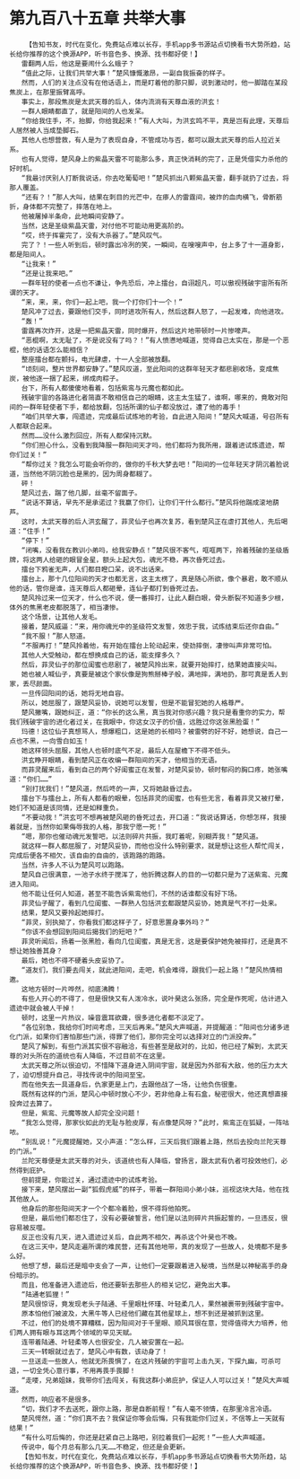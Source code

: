 # 第九百八十五章 共举大事
        【告知书友，时代在变化，免费站点难以长存，手机app多书源站点切换看书大势所趋，站长给你推荐的这个换源APP，听书音色多、换源、找书都好使！】
       雷翻两人后，他这是要闹什么幺蛾子？
       “值此之际，让我们共举大事！”楚风慷慨激昂，一副自我振奋的样子。
       然而，人们的关注点没有在他话语上，而是盯着他的那只脚，说到激动时，他一脚踏在某段焦炭上，在那里振臂高呼。
       事实上，那段焦炭是太武天尊的后人，体内流淌有天尊血液的洪玄！
       一群人眼睛都直了，就是阳间的人也发呆。
       “你给我住手，不，抬脚，你给我起来！”有人大叫，为洪玄鸣不平，真是岂有此理，天尊后人居然被人当成垫脚石。
       其他人也想营救，有人是为了表现自身，不管成功与否，都可以跟太武天尊的后人拉近关系。
       也有人觉得，楚风身上的紫晶天雷不可能那么多，真正快消耗的完了，正是凭借实力杀他的好时机。
       “我最讨厌别人打断我说话，你去吃葡萄吧！”楚风抓出八颗紫晶天雷，翻手就扔了过去，将那人覆盖。
       “还有？！”那人大叫，结果在刺目的光芒中，在瘆人的雷霆间，被炸的血肉横飞，骨断筋折，身体都不完整了，摔落在地上。
       他被屠掉半条命，此地瞬间安静了。
       当然，这是圣级紫晶天雷，对付他不可能动用更高阶的。
       “哎，终于挥霍完了，没有大杀器了。”楚风叹气。
       完了？！一些人听到后，顿时露出冷冽的笑，一瞬间，在嗖嗖声中，台上多了十一道身影，都是阳间人。
       “让我来！”
       “还是让我来吧。”
       一群年轻的使者一点也不谦让，争先恐后，冲上擂台，自诩超凡，可以傲视残破宇宙所有所谓的天才。
       “来，来，来，你们一起上吧，我一个打你们十一个！”
       楚风冲了过去，要跟他们交手，同时进攻所有人，然后这群人怒了，一起发难，向他进攻。
       “轰！”
       雷霆再次炸开，这是一把紫晶天雷，同时爆开，然后这片地带顿时一片惨嚎声。
       “恶棍啊，太无耻了，不是说没有了吗？！”有人愤懑地喊道，觉得自己太实在，那是一个恶棍，他的话语怎么能相信？
       整座擂台都在颤抖，电光肆虐，十一人全部被放翻。
       “顷刻间，整片世界都安静了。”楚风叹道，至此阳间的这群年轻天才都悲剧收场，变成焦炭，被他逐一捆了起来，绑成肉粽子。
       台下，所有人都傻傻地看着，包括紫鸾与元魔也都如此。
       残破宇宙的各路进化者简直不敢相信自己的眼睛，这主太生猛了，谁啊，哪来的，竟敢对阳间的一群年轻使者下手，都给放翻，包括所谓的仙子都没放过，遭了他的毒手！
       “咱们共举大事，闯遗迹，完成最后试炼地的考验，自此进入阳间！”楚风大喊道，号召所有人都联合起来。
       然而……没什么激烈回应，所有人都保持沉默。
       “你们担心什么，没看到我降服一群阳间天才吗，他们都将为我所用，跟着进试炼遗迹，帮你们过关！”
       “帮你过关？我怎么可能会听你的，做你的千秋大梦去吧！”阳间的一位年轻天才阴沉着脸说道，当然他不阴沉脸也是黑的，因为周身都糊了。
       砰！
       楚风过去，踹了他几脚，丝毫不留面子。
       “说话不算话，早先不是承诺过？我赢了你们，让你们干什么都行。”楚风将他踹成滚地葫芦。
       这时，太武天尊的后人洪玄醒了，菲灵仙子也再次复苏，看到楚风正在虐打其他人，先后喝道：“住手！”
       “停下！”
       “闭嘴，没看我在教训小弟吗，给我安静点！”楚风很不客气，哐哐两下，拎着残破的圣级盾牌，将这两人给砸的眼冒金星，额头上起大包，魂光不稳，再次昏死过去。
       擂台下鸦雀无声，人们都目瞪口呆，说不出话来。
       擂台上，那十几位阳间的天才也都无言，这主太楞了，真是随心所欲，像个暴君，敢不顺从他的话，管你是谁，连天尊后人都砸晕，连仙子都打到昏死过去。
       楚风拎过来一位天才，什么也不说，便一番摔打，让此人翻白眼，骨头断裂不知道多少根，体外的焦黑老皮都脱落了，相当凄惨。
       这个场景，让其他人发毛。
       接着，楚风威逼：“来，用你魂光中的圣级符文发誓，效忠于我，试炼结束后还你自由。”
       “我不服！”那人怒道。
       “不服再打！”楚风拎着他，有开始在擂台上轮动起来，使劲摔倒，凄惨叫声非常可怕。
       其他人大受触动，都在想换成自己的话，能支撑多久？
       然后，菲灵仙子的那位闺蜜也悲剧了，被楚风拎出来，就要开始摔打，结果她直接尖叫。
       她也被人喊仙子，真要是被这个家伙像是狗熊掰棒子般，满地摔，满地扔，那可真是丢人到家，丢尽颜面。
       一旦传回阳间的话，她将无地自容。
       所以，她屈服了，跟楚风妥协，说她可以发誓，但是不能冒犯她的人格尊严。
       楚风撇嘴，跟她纠正，道：“你长的这么黑，真当我对你感兴趣？我只是看重你的实力，帮我们残破宇宙的进化者过关，在我眼中，你这女汉子的价值，远胜过你这张黑脸蛋！”
       玛德！这位仙子真想骂人，想爆粗口，这是她的长相吗？被雷劈的好不好，她想说，自己一点也不黑，一向雪白如玉！
       她这样领头屈服，其他人也顿时底气不足，最后人在屋檐下不得不低头。
       洪玄睁开眼睛，看到楚风正在收编一群阳间的天才，他相当的无语。
       而菲灵醒来后，看到自己的两个好闺蜜正在发誓，对楚风妥协，顿时郁闷的胸口疼，她张嘴道：“你们……”
       “别打扰我们！”楚风道，然后咚的一声，又将她敲昏过去。
       擂台下与擂台上，所有人都看的眼晕，包括菲灵的闺蜜，也有些无言，看着菲灵又被打晕，她们不知道是该同情，还是如释重负。
       “不要动我！”洪玄可不想再被楚风砸的昏死过去，开口道：“我说话算话，你想怎样，我接着就是，当然你如果侮辱我的人格，那我宁愿一死！”
       “嗯，那你也催动魂光发誓吧，以法则碎片共振，我盯着呢，别糊弄我！”楚风道。
       就这样一群人都屈服了，对楚风妥协，而他也没什么特别要求，就是想让这些人帮忙闯关，完成后便各不相欠，该自由的自由的，该跑路的跑路。
       当然，许多人不认为楚风可以跑路。
       楚风自己很满意，一池子水终于搅浑了，他折腾这群人的目的一切都只是为了送紫鸾、元魔进入阳间。
       他不能让任何人知道，甚至不能告诉紫鸾他们，不然的话谁都没有好下场。
       菲灵仙子醒了，看到几位闺蜜、一群熟人包括洪玄都跟楚风妥协，她真是气不打一处来。
       结果，楚风又要拎起她摔打。
       “菲灵，别执拗了，你看我们都这样子了，好意思置身事外吗？”
       “你该不会想回到阳间后揭我们的短吧？”
       菲灵听闻后，扬着一张黑脸，看向几位闺蜜，真是无言，这是要保护她免被摔打，还是真不想让她独善其身？
       最后，她也不得不硬着头皮妥协了。
       “道友们，我们要去闯关，就此进阳间，走吧，机会难得，跟我们一起上路！”楚风热情相邀。
       这地方顿时一片哗然，彻底沸腾！
       有些人开心的不得了，但是很快又有人泼冷水，说叶昊这么张扬，完全是作死呢，估计进入遗迹中就会被人干掉！
       顿时，这里一片热议，噪音震耳欲聋，很多进化者都不淡定了。
       “各位别急，我给你们时间考虑，三天后再来。”楚风大声喊道，并提醒道：“阳间也分诸多进化门派，如果你们害怕那些门派，得罪了他们，那你完全可以选择对立的门派投奔。”
       楚风了解到，有些门派其实很不容融洽，有些甚至是敌对的，比如，他已经了解到，太武天尊的对头所在的道统也有人降临，不过目前不在这里。
       太武天尊之所以很迫切，不惜降下道身进入阴间宇宙，就是因为外部有大敌，他的压力太大了，迫切想提升自己，寻找传说中的阳间至宝。
       而在他失去一具道身后，仇家更是上门，去跟他战了一场，让他负伤很重。
       既然有这样的门派，楚风心中顿时放心不少，若非他身上有石盒，秘密很大，他还真想直接投奔过去算了。
       但是，紫鸾、元魔等故人却完全没问题！
       “我怎么觉得，那家伙如此的无耻与脸皮厚，有点像楚风呀？”此时，紫鸾正在狐疑，一阵咕哝。
       “别乱说！”元魔提醒她，又小声道：“怎么样，三天后我们跟着上路，然后去投向兰陀天尊的门派。”
       兰陀天尊便是太武天尊的对头，该道统也有人降临，曾扬言，跟太武有仇者可投效他们，必然得到庇护。
       但前提是，你能过关，通过遗迹中的试炼考验。
       接下来，楚风摆出一副“狐假虎威”的样子，带着一群阳间小弟小妹，巡视这块大陆，他在找其他故人。
       他身后的那些阳间天才一个个都冷着脸，恨不得将他拍死。
       但是，最后他们都忍住了，没有必要破誓言，他们是以法则碎片共振起誓的，一旦违反，很容易被反噬。
       反正也没有几天，进入遗迹过关后，自此两不相欠，再杀这个叶昊也不晚。
       在这三天中，楚风走遍所谓的难民营，还有其他地带，真的发现了一些故人，处境都不是多么好。
       他想了想，最后还是暗中支会了一声，让他们一定要跟着进入秘境，当然是以神秘高手的身份暗示的。
       而且，他准备进入遗迹后，他还要斩去那些人的相关记忆，避免出大事。
       “陆通老狐狸！”
       楚风很惊讶，竟发现老头子陆通、千里眼杜怀瑾、叶轻柔几人，果然被裹带到残破宇宙中。
       原本怕他们被波及，大黑牛等人已经他们藏在其他星球上，想不到还是被抓到这里。
       不过，他们的处境不算糟糕，因为阳间对于千里眼、顺风耳很在意，觉得值得大力培养，他们两人拥有眼与耳这两个领域的罕见天赋。
       连带着陆通、叶轻柔等人也很安全，几人被安置在一起。
       三天一转眼就过去了，楚风心中有数，该动身了！
       一旦送走一些故人，他就无所畏惧了，在这片残破的宇宙可上击九天，下探九幽，可杀可退，一切全凭心意行事，不用再畏手畏脚！
       “走喽，兄弟姐妹，我带你们去闯关，有我这群小弟庇护，保证人人可以过关！”楚风大声喊道。
       然而，响应者不是很多。
       “切，我们才不去送死，跟你上路，那是自断前程！”有人毫不领情，在那里冷言冷语。
       楚风愕然，道：“你们真不去？我保证你等会后悔，只有我能你们过关，不信等上一天就有结果！”
       “有什么可后悔的，你还是赶紧自己上路吧，别拉着我们一起死！”一些人大声喊道。
       传说中，每个月总有那么几天……不稳定，但还是会更新。
       【告知书友，时代在变化，免费站点难以长存，手机app多书源站点切换看书大势所趋，站长给你推荐的这个换源APP，听书音色多、换源、找书都好使！】